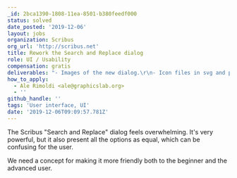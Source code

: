 ```yaml
---
_id: 2bca1390-1808-11ea-8501-b380feedf000
status: solved
date_posted: '2019-12-06'
layout: jobs
organization: Scribus
org_url: 'http://scribus.net'
title: Rework the Search and Replace dialog
role: UI / Usability
compensation: gratis
deliverables: "- Images of the new dialog.\r\n- Icon files in svg and png format (if new icons are introduced).\r\n- A description of the new layout, explaining why it's a good one."
how_to_apply:
  - Ale Rimoldi <ale@graphicslab.org>
  - ''
github_handle: ''
tags: 'User interface, UI'
date: '2019-12-06T09:09:57.781Z'
---
```

The Scribus "Search and Replace" dialog feels overwhelming. It's very powerful, but it also present all the options as equal, which can be confusing for the user.

We need a concept for making it more friendly both to the beginner and the advanced user.
